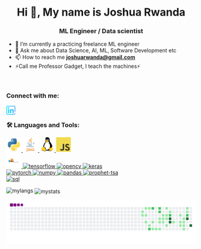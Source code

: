 <h1 align="center">Hi 👋, My name is Joshua Rwanda</h1>
<h3 align="center"> ML Engineer / Data scientist </h3>

- 🌱 I’m currently a practicing freelance ML engineer
- 💬 Ask me about Data Science, AI, ML, Software Development etc
- 📫 How to reach me **joshuarwanda@gmail.com**
- ⚡Call me Professor Gadget, I teach the machines⚡

</br>

<h3 align="left">Connect with me:</h3>
<p align="left">
<a href="https://www.linkedin.com/in/joshua-rwanda-a902b51a6/">
  <img align="left" alt="mylinkedin" height="24px" src="https://raw.githubusercontent.com/shaqdeff/shaqdeff/main/linkedin.png" />
 </a>
</br>

<h3 align="left">🛠 Languages and Tools:</h3>

<a href="https://www.python.org" target="_blank"> <img src="https://raw.githubusercontent.com/devicons/devicon/master/icons/python/python-original.svg" alt="python" width="40" height="40"/> </a> 
<a href="https://docs.oracle.com/javase/8/docs/api/" target="_blank"> <img src="https://raw.githubusercontent.com/github/explore/master/topics/java/java.png" alt="java" width="40" height="40"/> </a> 
<a href="https://www.linux.org/" target="_blank"> <img src="https://raw.githubusercontent.com/devicons/devicon/master/icons/linux/linux-original.svg" alt="linux" width="40" height="40"/> </a>
<a href="https://developer.mozilla.org/en-US/docs/Web/JavaScript" target="_blank"> <img src="https://raw.githubusercontent.com/devicons/devicon/master/icons/javascript/javascript-original.svg" alt="javascript" width="40" height="40"/> </a>
</br>
<a href="https://scikit-learn.org/stable/" target="_blank"> <img src="https://raw.githubusercontent.com/scikit-learn/scikit-learn/master/doc/logos/scikit-learn-logo.svg" alt="scikitlearn" width="40" height="40"/> </a> 
<a href="https://www.tensorflow.org/" target="_blank"> <img src="https://www.gstatic.com/devrel-devsite/prod/v4adef427db21a4cd79f489fce8da23c25ef3f53705a17ddcb0611ee166b2e610/tensorflow/images/lockup.svg" alt="tensorflow" width="40" height="40"/> </a> 
<a href="https://opencv.org/" target="_blank"> <img src="https://raw.githubusercontent.com/opencv/opencv/master/doc/opencv-logo.png" alt="opencv" width="40" height="40"/> </a> 
<a href="https://keras.io/" target="_blank"> <img src="https://keras.io/img/logo-small.png" alt="keras" width="40" height="40"/> </a> 
</br>
<a href="https://pytorch.org/" target="_blank"> <img src="https://raw.githubusercontent.com/pytorch/pytorch/master/docs/source/_static/img/pytorch-logo-dark.png" alt="pytorch" width="40" height="40"/> </a> 
<a href="https://numpy.org/" target="_blank"> <img src="https://numpy.org/doc/stable/_static/numpylogo.svg" alt="numpy" width="40" height="40"/> </a> 
<a href="https://pandas.pydata.org/docs/" target="_blank"> <img src="https://pandas.pydata.org/docs/_static/pandas.svg" alt="pandas" width="40" height="40"/> </a> 
<a href="https://facebook.github.io/prophet/docs/quick_start.html" target="_blank"> <img src="https://facebook.github.io/prophet/static/wordmark.svg" alt="prophet-tsa" width="40" height="40"/> </a> 
</br>
<a href="https://www.sqlite.org/index.html" target="_blank"> <img src="https://www.sqlite.org/images/sqlite370_banner.gif" alt="sql" width="40" height="40"/> </a> 

<p><img align="left" src="https://github-readme-stats.vercel.app/api/top-langs?username=R3TR0Quan&show_icons=true&locale=en&layout=compact" alt="mylangs" /></p>

<p>&nbsp;<img align="center" src="https://github-readme-stats.vercel.app/api?username=R3TR0Quan&show_icons=true&locale=en" alt="mystats" /></p>

![snake](https://github.com/R3TR0Quan/R3TR0Quan/blob/main/dist/github-contribution-grid-snake.gif)
